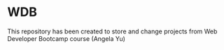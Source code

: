 # WDB
This repository has been created to store and change projects from Web Developer Bootcamp course (Angela Yu)
